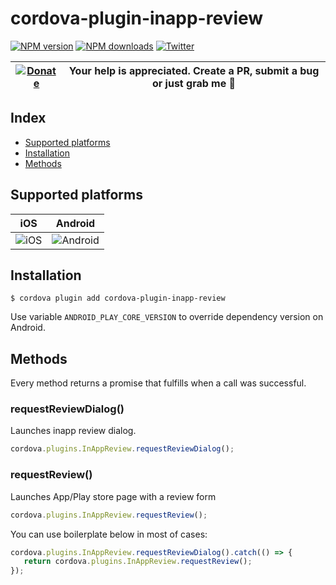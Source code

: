 # cordova-plugin-inapp-review

[![NPM version][npm-version]][npm-url] [![NPM downloads][npm-downloads]][npm-url] [![Twitter][twitter-follow]][twitter-url]

| [![Donate](https://www.paypalobjects.com/en_US/i/btn/btn_donateCC_LG.gif)][donate-url] | Your help is appreciated. Create a PR, submit a bug or just grab me :beer: |
|-|-|

## Index

<!-- MarkdownTOC levels="2" autolink="true" -->

- [Supported platforms](#supported-platforms)
- [Installation](#installation)
- [Methods](#methods)

<!-- /MarkdownTOC -->

## Supported platforms

| iOS | Android |
|-|-|
| ![iOS](https://developer.apple.com/design/human-interface-guidelines/ios/images/AppRating_2x.png) | ![Android](https://4.bp.blogspot.com/-MSM5VeZfLAU/Xym0OR_huqI/AAAAAAAAPaA/2u9CsMLiQoE4cx3fmQPf0coIH0TuTWiSwCLcBGAsYHQ/s1600/image2.jpg) |


## Installation

    $ cordova plugin add cordova-plugin-inapp-review

Use variable `ANDROID_PLAY_CORE_VERSION` to override dependency version on Android.

## Methods
Every method returns a promise that fulfills when a call was successful.

### requestReviewDialog()
Launches inapp review dialog.
```js
cordova.plugins.InAppReview.requestReviewDialog();
```

### requestReview()
Launches App/Play store page with a review form
```js
cordova.plugins.InAppReview.requestReview();
```

You can use boilerplate below in most of cases:
```js
cordova.plugins.InAppReview.requestReviewDialog().catch(() => {
   return cordova.plugins.InAppReview.requestReview();
});
```

[npm-url]: https://www.npmjs.com/package/cordova-plugin-inapp-review
[npm-version]: https://img.shields.io/npm/v/cordova-plugin-inapp-review.svg
[npm-downloads]: https://img.shields.io/npm/dm/cordova-plugin-inapp-review.svg
[twitter-url]: https://twitter.com/chemerisuk
[twitter-follow]: https://img.shields.io/twitter/follow/chemerisuk.svg?style=social&label=Follow%20me
[donate-url]: https://www.paypal.com/cgi-bin/webscr?cmd=_s-xclick&hosted_button_id=Z9FRHXAYSQ8BL&source=url
